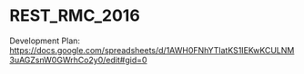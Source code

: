 # REST_RMC_2016


Development Plan:
https://docs.google.com/spreadsheets/d/1AWH0FNhYTlatKS1IEKwKCULNM3uAGZsnW0GWrhCo2y0/edit#gid=0

